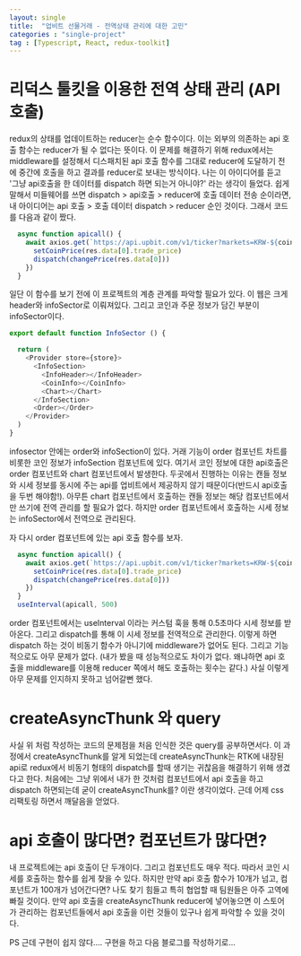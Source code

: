 ```yaml
---
layout: single
title:  "업비트 선물거래 - 전역상태 관리에 대한 고민"
categories : "single-project"
tag : [Typescript, React, redux-toolkit]
---
```


# 리덕스 툴킷을 이용한 전역 상태 관리 (API 호출)

redux의 상태를 업데이트하는 reducer는 순수 함수이다. 이는 외부의 의존하는 api 호출 함수는 reducer가 될 수 없다는 뜻이다. 이 문제를 해결하기 위해 redux에서는 middleware를 설정해서 디스패치된 api 호출 함수를 그대로 reducer에 도달하기 전에 중간에 호출을 하고 결과를 reducer로 보내는 방식이다. 나는 이 아이디어를 듣고 '그냥 api호출을 한 데이터를 dispatch 하면 되는거 아니야?' 라는 생각이 들었다. 쉽게 말해서 미들웨어를 쓰면 dispatch > api호출 > reducer에 호출 데이터 전송 순이라면, 내 아이디어는 api 호출 > 호출 데이터 dispatch > reducer 순인 것이다. 그래서 코드를 다음과 같이 짰다.

```js
  async function apicall() {
    await axios.get(`https://api.upbit.com/v1/ticker?markets=KRW-${coin}`).then(res => {
      setCoinPrice(res.data[0].trade_price)
      dispatch(changePrice(res.data[0]))
    })
  } 
```
일단 이 함수를 보기 전에 이 프로젝트의 계층 관계를 파악할 필요가 있다. 이 웹은 크게 header와 infoSector로 이뤄져있다. 그리고 코인과 주문 정보가 담긴 부분이 infoSector이다. 

```js
export default function InfoSector () {

  return (
    <Provider store={store}>
      <InfoSection>
        <InfoHeader></InfoHeader>
        <CoinInfo></CoinInfo>
        <Chart></Chart>
      </InfoSection>
      <Order></Order>
    </Provider>
  )
}
```
infosector 안에는 order와 infoSection이 있다. 거래 기능이 order 컴포넌트 차트를 비롯한 코인 정보가 infoSection 컴포넌트에 있다. 여기서 코인 정보에 대한 api호출은 order 컴포넌트와 chart 컴포넌트에서 발생한다. 두곳에서 진행하는 이유는 캔들 정보와 시세 정보를 동시에 주는 api를 업비트에서 제공하지 않기 때문이다(반드시 api호출을 두번 해야함!). 아무튼 chart 컴포넌트에서 호출하는 캔들 정보는 해당 컴포넌트에서만 쓰기에 전역 관리를 할 필요가 없다. 하지만 order 컴포넌트에서 호출하는 시세 정보는 infoSector에서 전역으로 관리된다. 

자 다시 order 컴포넌트에 있는 api 호출 함수를 보자.
```js
  async function apicall() {
    await axios.get(`https://api.upbit.com/v1/ticker?markets=KRW-${coin}`).then(res => {
      setCoinPrice(res.data[0].trade_price)
      dispatch(changePrice(res.data[0]))
    })
  } 
  useInterval(apicall, 500)
```
order 컴포넌트에서는 useInterval 이라는 커스텀 훅을 통해 0.5초마다 시세 정보를 받아온다. 그리고 dispatch를 통해 이 시세 정보를 전역적으로 관리한다. 이렇게 하면 dispatch 하는 것이 비동기 함수가 아니기에 middleware가 없어도 된다. 그리고 기능적으로도 아무 문제가 없다. (내가 봤을 때 성능적으로도 차이가 없다. 왜냐하면 api 호출을 middleware를 이용해 reducer 쪽에서 해도 호출하는 횟수는 같다.) 사실 이렇게 아무 문제를 인지하지 못하고 넘어갈뻔 했다.

# createAsyncThunk 와 query

사실 위 처럼 작성하는 코드의 문제점을 처음 인식한 것은 query를 공부하면서다. 이 과정에서 createAsyncThunk를 알게 되었는데  createAsyncThunk는 RTK에 내장된 api로 redux에서 비동기 형태의 dispatch를 할때 생기는 귀찮음을 해결하기 위해 생겼다고 한다. 처음에는 그냥 위에서 내가 한 것처럼 컴포넌트에서 api 호출을 하고 dispatch 하면되는데 굳이 createAsyncThunk를? 이란 생각이었다. 근데 어제 css 리팩토링 하면서 깨달음을 얻었다. 

# api 호출이 많다면? 컴포넌트가 많다면?

내 프로젝트에는 api 호출이 단 두개이다. 그리고 컴포넌트도 매우 적다. 따라서 코인 시세를 호출하는 함수를 쉽게 찾을 수 있다. 하지만 만약 api 호출 함수가 10개가 넘고, 컴포넌트가 100개가 넘어간다면? 나도 찾기 힘들고 특히 협업할 때 팀원들은 아주 고역에 빠질 것이다. 만약 api 호출을 createAsyncThunk reducer에 넣어놓으면 이 스토어가 관리하는 컴포넌트들에서 api 호출을 이런 것들이 있구나 쉽게 파악할 수 있을 것이다.

PS 근데 구현이 쉽지 않다.... 구현을 하고 다음 블로그를 작성하기로...